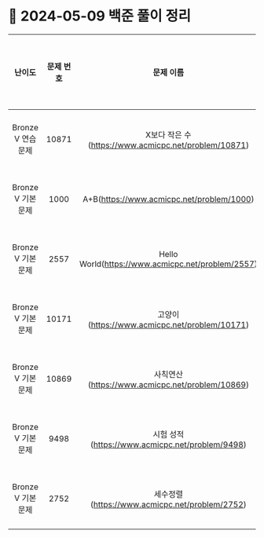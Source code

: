# 📅 2024-05-09 백준 풀이 정리

| 난이도 | 문제 번호 | 문제 이름 | 정답 코드 | 문제 해결 메모 |
| :--: | :--: | :--: | :--: | :--: |
| Bronze V 연습 문제 | 10871 | X보다 작은 수(https://www.acmicpc.net/problem/10871) | [C# 정답 코드](../BaekjoonSolutions/2024-05-09/10871.cs) | 메모 |
| Bronze V 기본 문제 | 1000 | A+B(https://www.acmicpc.net/problem/1000) | [C# 정답 코드](../BaekjoonSolutions/2024-05-09/1000.cs) | 메모 |
| Bronze V 기본 문제 | 2557 | Hello World(https://www.acmicpc.net/problem/2557) | [C# 정답 코드](../BaekjoonSolutions/2024-05-09/2557.cs) | 메모 |
| Bronze V 기본 문제 | 10171 | 고양이(https://www.acmicpc.net/problem/10171) | [C# 정답 코드](../BaekjoonSolutions/2024-05-09/10171.cs) | 메모 |
| Bronze V 기본 문제 | 10869 | 사칙연산(https://www.acmicpc.net/problem/10869) | [C# 정답 코드](../BaekjoonSolutions/2024-05-09/10869.cs) | 메모 |
| Bronze V 기본 문제 | 9498 | 시험 성적(https://www.acmicpc.net/problem/9498) | [C# 정답 코드](../BaekjoonSolutions/2024-05-09/9498.cs) | 메모 |
| Bronze V 기본 문제 | 2752 | 세수정렬(https://www.acmicpc.net/problem/2752) | [C# 정답 코드](../BaekjoonSolutions/2024-05-09/2752.cs) | 메모 |
